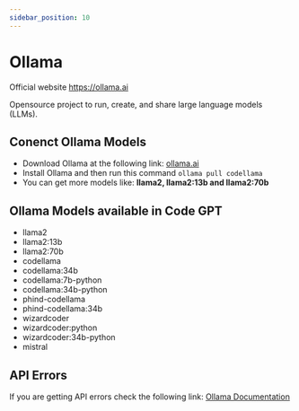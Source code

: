 ```yaml
---
sidebar_position: 10
---
```


# Ollama

Official website https://ollama.ai

Opensource project to run, create, and share large language models (LLMs).
## Conenct Ollama Models
- Download Ollama at the following link: [ollama.ai](https://ollama.ai/)
- Install Ollama and then run this command ```ollama pull codellama```
- You can get more models like: **llama2, llama2:13b and llama2:70b**
## Ollama Models available in Code GPT
- llama2
- llama2:13b
- llama2:70b
- codellama
- codellama:34b
- codellama:7b-python
- codellama:34b-python
- phind-codellama
- phind-codellama:34b
- wizardcoder
- wizardcoder:python
- wizardcoder:34b-python
- mistral

## API Errors
If you are getting API errors check the following link: [Ollama Documentation](https://ollama.ai/)

